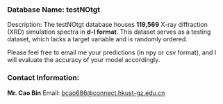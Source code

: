 ### Database Name: testNOtgt
Description: The testNOtgt database houses **119,569** X-ray diffraction (XRD) simulation spectra in **d-I format**. This dataset serves as a testing dataset, which lacks a target variable and is randomly ordered. 

Please feel free to email me your predictions (in npy or csv format), and I will evaluate the accuracy of your model accordingly.


### Contact Information:
**Mr. Cao Bin**
Email: bcao686@connect.hkust-gz.edu.cn
